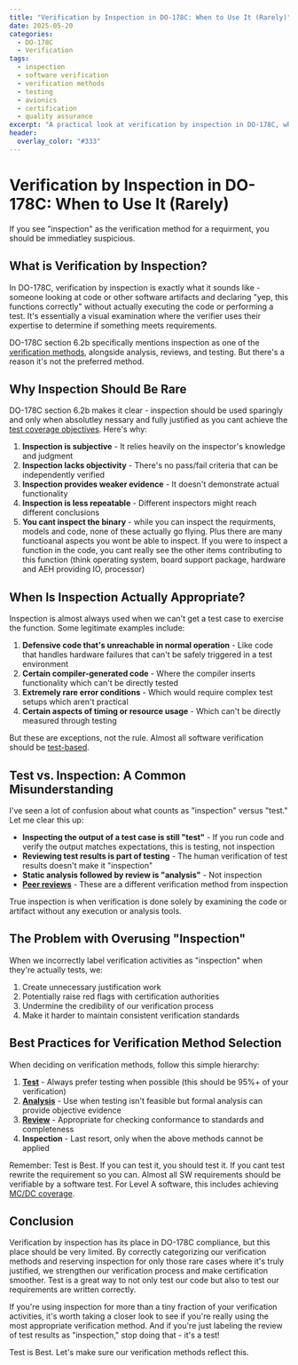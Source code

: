 ```yaml
---
title: "Verification by Inspection in DO-178C: When to Use It (Rarely)"
date: 2025-05-20
categories:
  - DO-178C
  - Verification
tags:
  - inspection
  - software verification
  - verification methods
  - testing
  - avionics
  - certification
  - quality assurance
excerpt: "A practical look at verification by inspection in DO-178C, why it should be used sparingly, and how testing is almost always the preferred verification method"
header:
  overlay_color: "#333"
---
```


# Verification by Inspection in DO-178C: When to Use It (Rarely)

If you see "inspection" as the verification method for a requirment, you should be immediatley suspicious. 

## What is Verification by Inspection?

In DO-178C, verification by inspection is exactly what it sounds like - someone looking at code or other software artifacts and declaring "yep, this functions correctly" without actually executing the code or performing a test. It's essentially a visual examination where the verifier uses their expertise to determine if something meets requirements.

DO-178C section 6.2b specifically mentions inspection as one of the [verification methods](/wiki/verification-methods/), alongside analysis, reviews, and testing. But there's a reason it's not the preferred method.

## Why Inspection Should Be Rare

DO-178C section 6.2b makes it clear - inspection should be used sparingly and only when absolutley nessary and fully justified as you cant achieve the [test coverage objectives](/wiki/structural-coverage/). Here's why:

1. **Inspection is subjective** - It relies heavily on the inspector's knowledge and judgment
2. **Inspection lacks objectivity** - There's no pass/fail criteria that can be independently verified
3. **Inspection provides weaker evidence** - It doesn't demonstrate actual functionality
4. **Inspection is less repeatable** - Different inspectors might reach different conclusions
5. **You cant inspect the binary** - while you can inspect the requirments, models and code, none of these actually go flying. Plus there are many functioanal aspects you wont be able to inspect. If you were to inspect a function in the code, you cant really see the other items contributing to this function (think operating system, board support package, hardware and AEH providing IO, processor)


## When Is Inspection Actually Appropriate?

Inspection is almost always used when we can't get a test case to exercise the function. Some legitimate examples include:

1. **Defensive code that's unreachable in normal operation** - Like code that handles hardware failures that can't be safely triggered in a test environment
2. **Certain compiler-generated code** - Where the compiler inserts functionality which can't be directly tested
3. **Extremely rare error conditions** - Which would require complex test setups which aren't practical
4. **Certain aspects of timing or resource usage** - Which can't be directly measured through testing

But these are exceptions, not the rule. Almost all software verification should be [test-based](/wiki/verification-methods/#3-testing).

## Test vs. Inspection: A Common Misunderstanding

I've seen a lot of confusion about what counts as "inspection" versus "test." Let me clear this up:

- **Inspecting the output of a test case is still "test"** - If you run code and verify the output matches expectations, this is testing, not inspection
- **Reviewing test results is part of testing** - The human verification of test results doesn't make it "inspection"
- **Static analysis followed by review is "analysis"** - Not inspection
- **[Peer reviews](/2025/05/19/peer-reviews-in-do-178c/)** - These are a different verification method from inspection

True inspection is when verification is done solely by examining the code or artifact without any execution or analysis tools.

## The Problem with Overusing "Inspection"

When we incorrectly label verification activities as "inspection" when they're actually tests, we:

1. Create unnecessary justification work
2. Potentially raise red flags with certification authorities
3. Undermine the credibility of our verification process
4. Make it harder to maintain consistent verification standards

## Best Practices for Verification Method Selection

When deciding on verification methods, follow this simple hierarchy:

1. **[Test](/wiki/verification-methods/#3-testing)** - Always prefer testing when possible (this should be 95%+ of your verification)
2. **[Analysis](/wiki/verification-methods/#2-analysis)** - Use when testing isn't feasible but formal analysis can provide objective evidence
3. **[Review](/wiki/verification-methods/#1-reviews)** - Appropriate for checking conformance to standards and completeness
4. **Inspection** - Last resort, only when the above methods cannot be applied

Remember: Test is Best. If you can test it, you should test it. If you cant test rewrite the requirement so you can. Almost all SW requirements should be verifiable by a software test. For Level A software, this includes achieving [MC/DC coverage](/wiki/mc-dc-coverage/).

## Conclusion

Verification by inspection has its place in DO-178C compliance, but this place should be very limited. By correctly categorizing our verification methods and reserving inspection for only those rare cases where it's truly justified, we strengthen our verification process and make certification smoother. Test is a great way to not only test our code but also to test our requirements are written correctly. 

If you're using inspection for more than a tiny fraction of your verification activities, it's worth taking a closer look to see if you're really using the most appropriate verification method. And if you're just labeling the review of test results as "inspection," stop doing that - it's a test!

Test is Best. Let's make sure our verification methods reflect this.